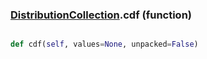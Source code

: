 ### [DistributionCollection](DistributionCollection.md).cdf (function)


```py

def cdf(self, values=None, unpacked=False)

```



        

